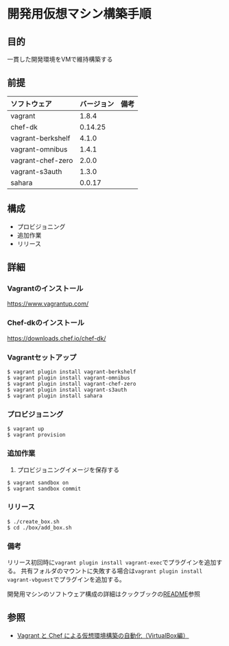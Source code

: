 #  開発用仮想マシン構築手順

## 目的
一貫した開発環境をVMで維持構築する

## 前提
| ソフトウェア     | バージョン    | 備考         |
|:---------------|:-------------|:------------|
| vagrant         | 1.8.4        |             |
| chef-dk        | 0.14.25      |             |
| vagrant-berkshelf  | 4.1.0    |             |
| vagrant-omnibus    | 1.4.1    |             |
| vagrant-chef-zero  | 2.0.0    |             |
| vagrant-s3auth     | 1.3.0    |             |
| sahara         | 0.0.17       |             |

## 構成
+ プロビジョニング
+ 追加作業
+ リリース

## 詳細
### Vagrantのインストール
https://www.vagrantup.com/

### Chef-dkのインストール
https://downloads.chef.io/chef-dk/

### Vagrantセットアップ
```
$ vagrant plugin install vagrant-berkshelf
$ vagrant plugin install vagrant-omnibus
$ vagrant plugin install vagrant-chef-zero
$ vagrant plugin install vagrant-s3auth
$ vagrant plugin install sahara
```

### プロビジョニング
```
$ vagrant up
$ vagrant provision
```

### 追加作業
1. プロビジョニングイメージを保存する
```
$ vagrant sandbox on
$ vagrant sandbox commit
```

### リリース
```
$ ./create_box.sh
$ cd ./box/add_box.sh
```

### 備考
リリース初回時に`vagrant plugin install vagrant-exec`でプラグインを追加する。
共有フォルダのマウントに失敗する場合は`vagrant plugin install vagrant-vbguest`でプラグインを追加する。

開発用マシンのソフトウェア構成の詳細はクックブックの[README](../../README.md)参照

## 参照
+ [Vagrant と Chef による仮想環境構築の自動化（VirtualBox編）](https://www.ogis-ri.co.jp/otc/hiroba/technical/vagrant-chef/chap1.html)
